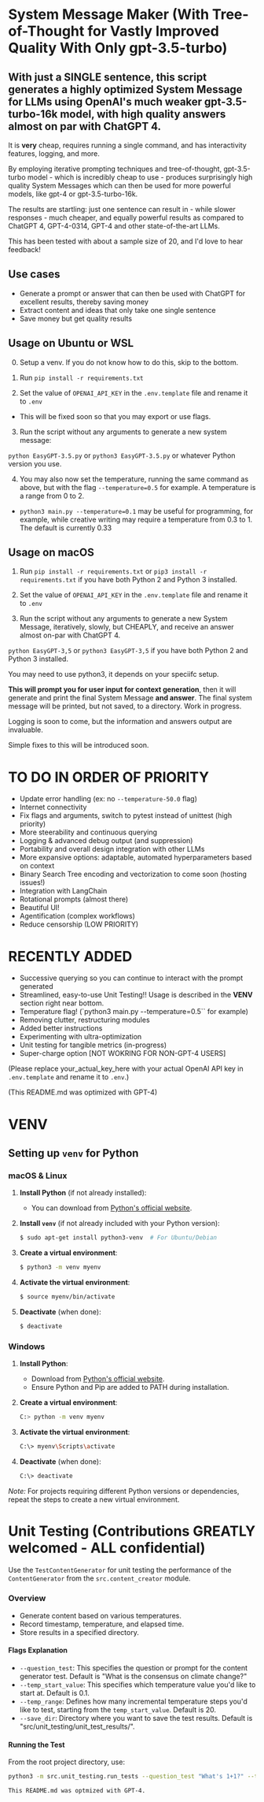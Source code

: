 # System Message Maker (With Tree-of-Thought for Vastly Improved Quality With Only gpt-3.5-turbo)

## **With just a SINGLE sentence**, this script generates a highly optimized System Message for LLMs using OpenAI's much weaker gpt-3.5-turbo-16k model, with high quality answers almost on par with ChatGPT 4.

It is **very** cheap, requires running a single command, and has interactivity features, logging, and more.

By employing iterative prompting techniques and tree-of-thought, gpt-3.5-turbo model - which is incredibly cheap to use - produces surprisingly high quality System Messages which can then be used for more powerful models, like gpt-4 or gpt-3.5-turbo-16k.

The results are startling: just one sentence can result in - while slower responses - much cheaper, and equally powerful results as compared to ChatGPT 4, GPT-4-0314, GPT-4 and other state-of-the-art LLMs.

This has been tested with about a sample size of 20, and I'd love to hear feedback!

## Use cases
- Generate a prompt or answer that can then be used with ChatGPT for excellent results, thereby saving money
- Extract content and ideas that only take one single sentence
- Save money but get quality results

## Usage on Ubuntu or WSL

0. Setup a venv. If you do not know how to do this, skip to the bottom.

1. Run `pip install -r requirements.txt`

2. Set the value of `OPENAI_API_KEY` in the `.env.template` file and rename it to `.env`
 - This will be fixed soon so that you may export or use flags.

3. Run the script without any arguments to generate a new system message:

`python EasyGPT-3.5.py` or `python3 EasyGPT-3.5.py` or whatever Python version you use.

4. You may also now set the temperature, running the same command as above, but with the flag `--temperature=0.5` for example. A temperature is a range from 0 to 2.
- `python3 main.py --temperature=0.1` may be useful for programming, for example, while creative writing may require a temperature from 0.3 to 1. The default is currently 0.33

## Usage on macOS

1. Run `pip install -r requirements.txt` or `pip3 install -r requirements.txt` if you have both Python 2 and Python 3 installed.

2. Set the value of `OPENAI_API_KEY` in the `.env.template` file and rename it to `.env`

3. Run the script without any arguments to generate a new System Message, iteratively, slowly, but CHEAPLY, and receive an answer almost on-par with ChatGPT 4.

`python EasyGPT-3,5` or `python3 EasyGPT-3,5` if you have both Python 2 and Python 3 installed.

You may need to use python3, it depends on your speciifc setup.

**This will prompt you for user input for context generation**, then it will generate and print the final System Message **and answer**. The final system message will be printed, but not saved, to a directory. Work in progress.

Logging is soon to come, but the information and answers output are invaluable.

Simple fixes to this will be introduced soon.

# TO DO IN ORDER OF PRIORITY
- Update error handling (ex: no `--temperature-50.0` flag)
- Internet connectivity
- Fix flags and arguments, switch to pytest instead of unittest (high priority)
- More steerability and continuous querying
- Logging & advanced debug output (and suppression)
- Portability and overall design integration with other LLMs
- More expansive options: adaptable, automated hyperparameters based on context
- Binary Search Tree encoding and vectorization to come soon (hosting issues!)
- Integration with LangChain
- Rotational prompts (almost there)
- Beautiful UI!
- Agentification (complex workflows)
- Reduce censorship (LOW PRIORITY)


# RECENTLY ADDED
- Successive querying so you can continue to interact with the prompt generated
- Streamlined, easy-to-use Unit Testing!! Usage is described in the **VENV** section right near bottom.
- Temperature flag! (`python3 main.py --temperature=0.5`` for example)
- Removing clutter, restructuring modules
- Added better instructions
- Experimenting with ultra-optimization
- Unit testing for tangible metrics (in-progress)
- Super-charge option [NOT WOKRING FOR NON-GPT-4 USERS]

(Please replace your_actual_key_here with your actual OpenAI API key in `.env.template` and rename it to `.env`.)

(This README.md was optimized with GPT-4)

# VENV
## Setting up `venv` for Python

### macOS & Linux

1. **Install Python** (if not already installed):
   - You can download from [Python's official website](https://www.python.org/downloads/).

2. **Install `venv`** (if not already included with your Python version):
   ```bash
   $ sudo apt-get install python3-venv  # For Ubuntu/Debian
   ```

3. **Create a virtual environment**:
   ```bash
   $ python3 -m venv myenv
   ```

4. **Activate the virtual environment**:
   ```bash
   $ source myenv/bin/activate
   ```

5. **Deactivate** (when done):
   ```bash
   $ deactivate
   ```

### Windows

1. **Install Python**:
   - Download from [Python's official website](https://www.python.org/downloads/).
   - Ensure Python and Pip are added to PATH during installation.

2. **Create a virtual environment**:
   ```bash
   C:> python -m venv myenv
   ```

3. **Activate the virtual environment**:
   ```bash
   C:\> myenv\Scripts\activate
   ```

4. **Deactivate** (when done):
   ```bash
   C:\> deactivate
   ```

*Note:* For projects requiring different Python versions or dependencies, repeat the steps to create a new virtual environment.

# Unit Testing (Contributions GREATLY welcomed - ALL confidential)

Use the `TestContentGenerator` for unit testing the performance of the `ContentGenerator` from the `src.content_creator` module.

### Overview
- Generate content based on various temperatures.
- Record timestamp, temperature, and elapsed time.
- Store results in a specified directory.

#### Flags Explanation
- `--question_test`: This specifies the question or prompt for the content generator test. Default is "What is the consensus on climate change?"
- `--temp_start_value`: This specifies which temperature value you'd like to start at. Default is 0.1. 
- `--temp_range`: Defines how many incremental temperature steps you'd like to test, starting from the `temp_start_value`. Default is 20.
- `--save_dir`: Directory where you want to save the test results. Default is "src/unit_testing/unit_test_results/".

#### Running the Test
From the root project directory, use:

```bash
python3 -m src.unit_testing.run_tests --question_test "What's 1+1?" --temp_start_value=0.1 --temp_range=10
```

`This README.md was optmized with GPT-4.`

